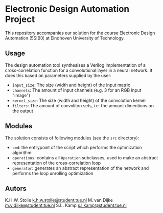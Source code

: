 # Electronic Design Automation Project 

This repository accompanies our solution for the course Electronic Design Automation (5SIB0) at Eindhoven University of Technology. 

## Usage

The design automation tool synthesises a Verilog implementation of a cross-correlation function for a convolutional layer in a neural network. It does this based on parameters supplied by the user:
- `input_size`: The size (width and height) of the input matrix
- `channels`: The amount of input channels (e.g. 3 for an RGB input "image")
- `kernel_size`: The size (width and height) of the convolution kernel
- `filters`: The amount of convoliton sets, i.e. the amount dimentions on the output

## Modules

The solution consists of following modules (see the `src` directory):
- `cmd`: the entrypoint of the script which performs the optimization algorithm
- `operations`: contains all `Operation` subclasses, used to make an abstract representation of the cross-correlation loop
- `generator`: generates an abstract representation of the network and performs the loop unrolling optimization


## Autors

K.H.W. Stolle <k.h.w.stolle@student.tue.nl>
M. van Dijke <m.v.dijke@student.tue.nl>
S.L. Kamp <s.l.kamp@student.tue.nl>
